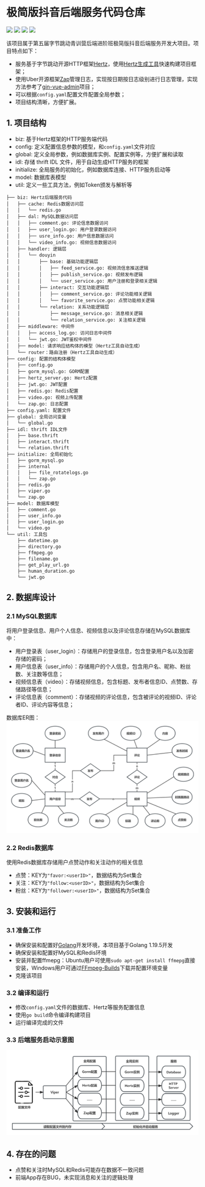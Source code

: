 # 极简版抖音后端服务代码仓库

<div align=left>
<img src="https://img.shields.io/badge/golang-1.19.5-blue"/>
<img src="https://img.shields.io/badge/hertz-0.5.1-lightBlue"/>
<img src="https://img.shields.io/badge/gorm-1.24.3-red"/>
<img src="https://img.shields.io/badge/license-MIT-green"/>
</div>

该项目属于第五届字节跳动青训营后端进阶班极简版抖音后端服务开发大项目。项目特点如下：
- 服务基于字节跳动开源HTTP框架[Hertz](https://www.cloudwego.io/zh/docs/hertz/overview/)，使用[Hertz生成工具](https://www.cloudwego.io/zh/docs/hertz/tutorials/toolkit/toolkit/)快速构建项目框架；
- 使用Uber开源框架[Zap](https://github.com/uber-go/zap)管理日志，实现按日期按日志级别进行日志管理，实现方法参考了[gin-vue-admin](https://github.com/flipped-aurora/gin-vue-admin)项目；
- 可以根据`config.yaml`配置文件配置全局参数；
- 项目结构清晰，方便扩展。


## 1. 项目结构
- biz: 基于Hertz框架的HTTP服务端代码
- config: 定义配置信息参数的模型，和`config.yaml`文件对应
- global: 定义全局参数，例如数据库实例、配置实例等，方便扩展和读取
- idl: 存储 thrift IDL 文件，用于自动生成HTTP服务的框架
- initialize: 全局服务的初始化，例如数据库连接、HTTP服务启动等
- model: 数据库表模型
- util: 定义一些工具方法，例如Token颁发与解析等
```
├── biz: Hertz后端服务代码
│	├── cache: Redis数据访问层
│	│	└── redis.go
│	├── dal: MySQL数据访问层
│	│	├── comment.go: 评论信息数据访问
│	│	├── user_login.go: 用户登录数据访问
│	│	├── usre_info.go: 用户信息数据访问
│	│	└── video_info.go: 视频信息数据访问
│	├── handler: 逻辑层
│	│	└── douyin
│	│		├── base: 基础功能逻辑层
│	│		│	├── feed_service.go: 视频流信息推送逻辑
│	│		│	├── publish_service.go: 视频发布逻辑
│	│		│	└── user_service.go: 用户注册和登录相关逻辑
│	│		├── interact: 交互功能逻辑层
│	│		│	├── comment_service.go: 评论功能相关逻辑
│	│		│	└── favorite_service.go: 点赞功能相关逻辑
│	│		└── relation: 关系功能逻辑层
│	│			├── message_service.go: 消息相关逻辑
│	│			└── relation_service.go: 关注相关逻辑
│	├── middleware: 中间件
│	│	├── access_log.go: 访问日志中间件
│	│	└── jwt.go: JWT鉴权中间件
│	├── model: 请求响应结构体的模型（Hertz工具自动生成）
│	└── router：路由注册（Hertz工具自动生成）
├── config: 配置的结构体模型
│	├── config.go
│	├── gorm_mysql.go: GORM配置
│	├── hertz_server.go: Hertz配置
│	├── jwt.go: JWT配置
│	├── redis.go: Redis配置
│	├── video.go: 视频上传配置
│	└── zap.go: 日志配置
├── config.yaml: 配置文件
├── global: 全局访问变量
│	└── global.go
├── idl: thrift IDL文件
│	├── base.thrift
│	├── interact.thrift
│	└── relation.thrift
├── initialize: 全局初始化
│	├── gorm_mysql.go
│	├── internal
│	│	├── file_rotatelogs.go
│	│	└── zap.go
│	├── redis.go
│	├── viper.go
│	└── zap.go
├── model: 数据库模型
│	├── comment.go
│	├── user_info.go
│	├── user_login.go
│	└── video.go
└── util: 工具包
	├── datetime.go
	├── directory.go
	├── ffmpeg.go
	├── filename.go
	├── get_play_url.go
	├── human_duration.go
	└── jwt.go
```

## 2. 数据库设计
### 2.1 MySQL数据库
将用户登录信息、用户个人信息、视频信息以及评论信息存储在MySQL数据库中：
- 用户登录表（user_login）：存储用户的登录信息，包含登录用户名以及加密存储的密码；
- 用户信息表（user_info）：存储用户的个人信息，包含用户名、昵称、粉丝数、关注数等信息；
- 视频信息表（video）：存储视频信息，包含标题、发布者信息ID、点赞数、存储路径等信息；
- 评论信息表（comment）：存储视频的评论信息，包含被评论的视频ID、评论者ID、评论内容等信息；

数据库ER图：
![image](imgs/er.jpg)

### 2.2 Redis数据库
使用Redis数据库存储用户点赞动作和关注动作的相关信息
- 点赞：KEY为`"favor:<userID>"`，数据结构为Set集合
- 关注：KEY为`"follow:<userID>"`，数据结构为Set集合
- 粉丝：KEY为`"follower:<userID>"`，数据结构为Set集合

## 3. 安装和运行
### 3.1 准备工作
- 确保安装和配置好[Golang](https://golang.google.cn/)开发环境，本项目基于Golang 1.19.5开发
- 确保安装和配置好MySQL和Redis环境
- 安装并配置ffmepg：Ubuntu用户可使用`sudo apt-get install ffmepg`直接安装，Windows用户可通过[FFmpeg-Builds](https://github.com/BtbN/FFmpeg-Builds/releases)下载并配置环境变量
- 克隆该项目
### 3.2 编译和运行
- 修改`config.yaml`文件的数据库、Hertz等服务配置信息
- 使用`go build`命令编译构建项目
- 运行编译完成的文件

### 3.3 后端服务启动示意图
![image](imgs/run.jpg)

## 4. 存在的问题
- 点赞和关注时MySQL和Redis可能存在数据不一致问题
- 前端App存在BUG，未实现消息和关注的逻辑处理

